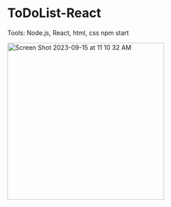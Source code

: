 # ToDoList-React

Tools: Node.js, React, html, css
npm start

<img width="353" alt="Screen Shot 2023-09-15 at 11 10 32 AM" src="https://github.com/Yinghanghang/ToDoList-React/assets/71808318/a979006e-1105-47ee-9924-c47ac478a849">

